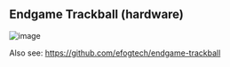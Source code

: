 ## Endgame Trackball (hardware)

![image](https://github.com/user-attachments/assets/5b952165-5b7f-4471-807f-55d2fa4e15a3)

Also see: https://github.com/efogtech/endgame-trackball
